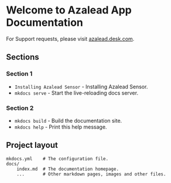 # Welcome to Azalead App Documentation

For Support requests, please visit [azalead.desk.com](http://azalead.desk.com).

## Sections

### Section 1
* `Installing Azalead Sensor` - Installing Azalead Sensor.
* `mkdocs serve` - Start the live-reloading docs server.

### Section 2
* `mkdocs build` - Build the documentation site.
* `mkdocs help` - Print this help message.

## Project layout

    mkdocs.yml    # The configuration file.
    docs/
        index.md  # The documentation homepage.
        ...       # Other markdown pages, images and other files.
